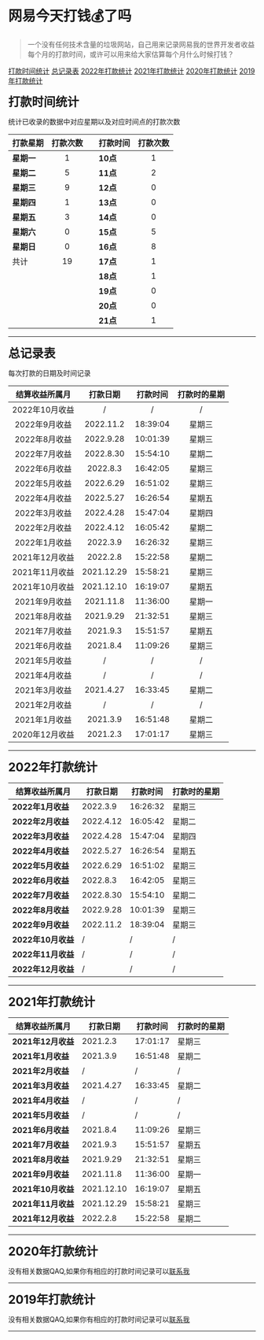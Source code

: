 # 网易今天打钱💰了吗

<!-- <center><font color=#686868 size=1><span id="busuanzi_container_site_pv"><span id="busuanzi_container_site_uv">已有<span style="background:beige;"><span id="busuanzi_value_site_uv"></span></span>位开发者访问了
</span><span style="background:beige;"><span id="busuanzi_value_site_pv"></span></span>次本网站</span></font></center> -->

> <span style="background:#ffffff;">一个没有任何技术含量的垃圾网站，自己用来记录网易我的世界开发者收益每个月的打款时间，或许可以用来给大家估算每个月什么时候打钱？

[打款时间统计](#tz1)  [总记录表](#tz2)  [2022年打款统计](#tz3)  [2021年打款统计](#tz4)  [2020年打款统计](#tz5)  [2019年打款统计](#tz6)

<font size=5><span id="tz1"> __打款时间统计__ </span></font>

统计已收录的数据中对应星期以及对应时间点的打款次数

| **打款星期**   | **打款次数** | | **打款时间** | **打款次数** |
|:-------|:--------:|:----:|:--------|:--------:|
| **星期一** | 1        |      | **10点**    | 1        |
| **星期二** | 5        |      | **11点**    | 2        |
| **星期三** | 9        |      | **12点**    | 0        |
| **星期四** | 1        |      | **13点**    | 0        |
| **星期五** | 3        |      | **14点**    | 0        |
| **星期六** | 0        |      | **15点**    | 5        |
| **星期日** | 0        |      | **16点**    | 8        |
| 共计  | 19       |      | **17点**    | 1        |
|   |          |      | **18点**    | 1        |
|   |          |      | **19点**    | 0        |
|   |          |      | **20点**    | 0        |
|   |          |      | **21点**    | 1        |
***

<font size=5><span id="tz2"> __总记录表__ </span></font>

每次打款的日期及时间记录

| **结算收益所属月** | **打款日期**   | **打款时间** | **打款时的星期** |
|:-----------:|:----------:|:--------:|:----------:|
| 2022年10月收益   | /          | /         | /           |
| 2022年9月收益   | 2022.11.2  | 18:39:04 | 星期三        |
| 2022年8月收益   | 2022.9.28  | 10:01:39 | 星期三        |
| 2022年7月收益   | 2022.8.30  | 15:54:10 | 星期二        |
| 2022年6月收益   | 2022.8.3   | 16:42:05 | 星期三        |
| 2022年5月收益   | 2022.6.29  | 16:51:02 | 星期三        |
| 2022年4月收益   | 2022.5.27  | 16:26:54 | 星期五        |
| 2022年3月收益   | 2022.4.28  | 15:47:04 | 星期四        |
| 2022年2月收益   | 2022.4.12  | 16:05:42 | 星期二        |
| 2022年1月收益   | 2022.3.9   | 16:26:32 | 星期三        |
| 2021年12月收益  | 2022.2.8   | 15:22:58 | 星期二        |
| 2021年11月收益  | 2021.12.29 | 15:58:21 | 星期三        |
| 2021年10月收益  | 2021.12.10 | 16:19:07 | 星期五        |
| 2021年9月收益   | 2021.11.8  | 11:36:00 | 星期一        |
| 2021年8月收益   | 2021.9.29  | 21:32:51 | 星期三        |
| 2021年7月收益   | 2021.9.3   | 15:51:57 | 星期五        |
| 2021年6月收益   | 2021.8.4   | 11:09:26 | 星期三        |
| 2021年5月收益   | /        | /      | /        |
| 2021年4月收益   | /        | /      | /        |
| 2021年3月收益   | 2021.4.27  | 16:33:45 | 星期二        |
| 2021年2月收益   | /        | /      | /        |
| 2021年1月收益   | 2021.3.9   | 16:51:48 | 星期二        |
| 2020年12月收益  | 2021.2.3   | 17:01:17 | 星期三        |
***

<font size=5><span id="tz3"> __2022年打款统计__ </span></font>

| **结算收益所属月**    | **打款日期**  | **打款时间** | **打款时的星期** |
|----------------|-----------|----------|------------|
| **2022年1月收益**  | 2022.3.9  | 16:26:32 | 星期三        |
| **2022年2月收益**  | 2022.4.12 | 16:05:42 | 星期二        |
| **2022年3月收益**  | 2022.4.28 | 15:47:04 | 星期四        |
| **2022年4月收益**  | 2022.5.27 | 16:26:54 | 星期五        |
| **2022年5月收益**  | 2022.6.29 | 16:51:02 | 星期三        |
| **2022年6月收益**  | 2022.8.3  | 16:42:05 | 星期三        |
| **2022年7月收益**  | 2022.8.30 | 15:54:10 | 星期二        |
| **2022年8月收益**  | 2022.9.28 | 10:01:39 | 星期三        |
| **2022年9月收益**  | 2022.11.2 | 18:39:04 | 星期三        |
| **2022年10月收益** | /          | /         | /           |
| **2022年11月收益** | /          | /         | /           |
| **2022年12月收益** | /          | /         | /           |

***

<font size=5><span id="tz4"> __2021年打款统计__ </span></font>

| **结算收益所属月**    | **打款日期**   | **打款时间** | **打款时的星期** |
|----------------|------------|----------|------------|
| **2021年12月收益** | 2021.2.3   | 17:01:17 | 星期三        |
| **2021年1月收益**  | 2021.3.9   | 16:51:48 | 星期二        |
| **2021年2月收益**  | /        | /      | /        |
| **2021年3月收益**  | 2021.4.27  | 16:33:45 | 星期二        |
| **2021年4月收益**  | /        | /      | /        |
| **2021年5月收益**  | /        | /      | /        |
| **2021年6月收益**  | 2021.8.4   | 11:09:26 | 星期三        |
| **2021年7月收益**  | 2021.9.3   | 15:51:57 | 星期五        |
| **2021年8月收益**  | 2021.9.29  | 21:32:51 | 星期三        |
| **2021年9月收益**  | 2021.11.8  | 11:36:00 | 星期一        |
| **2021年10月收益** | 2021.12.10 | 16:19:07 | 星期五        |
| **2021年11月收益** | 2021.12.29 | 15:58:21 | 星期三        |
| **2021年12月收益** | 2022.2.8   | 15:22:58 | 星期二        |
***

<font size=5><span id="tz5"> __2020年打款统计__ </span></font>

没有相关数据QAQ,如果你有相应的打款时间记录可以[联系我](/help.md)
***

<font size=5><span id="tz6"> __2019年打款统计__ </span></font>

没有相关数据QAQ,如果你有相应的打款时间记录可以[联系我](/help.md)
***
